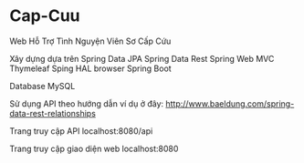 # Cap-Cuu
Web Hỗ Trợ Tình Nguyện Viên Sơ Cấp Cứu

Xây dựng dựa trên
Spring Data JPA
Spring Data Rest
Spring Web MVC Thymeleaf
Sping HAL browser
Spring Boot

Database MySQL

Sử dụng API theo hướng dẫn ví dụ ở đây:
http://www.baeldung.com/spring-data-rest-relationships

Trang truy cập API
localhost:8080/api

Trang truy cập giao diện web
localhost:8080

